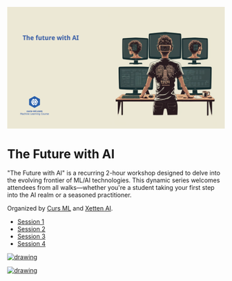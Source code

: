 ![poster](the_future_with_ai_poster.png)

# The Future with AI

"The Future with AI" is a recurring 2-hour workshop designed to delve into the evolving frontier of ML/AI technologies.
This dynamic series welcomes attendees from all walks—whether you're a student taking your first step into the AI realm
or a seasoned practitioner.

Organized by [Curs ML](https://www.curs-ml.com) and [Xetten AI](https://www.xetten.ai).

* [Session 1](session_1/Readme.md)
* [Session 2](session_2/Readme.md)
* [Session 3](session_3/Readme.md)
* [Session 4](session_4/Readme.md)

<a href="https://discord.gg/qd687uSW">
    <img src="https://assets-global.website-files.com/6257adef93867e50d84d30e2/6257d23c5fb25be7e0b6e220_Open%20Source%20Projects%20_%20Discord-7.svg" alt="drawing" width="100"/>
</a>
<p/>
<a href="https://www.meetup.com/meetup-group-twymnrcp/">
    <img src="https://cdn.worldvectorlogo.com/logos/meetup-1.svg" alt="drawing" width="100"/>
</a>
